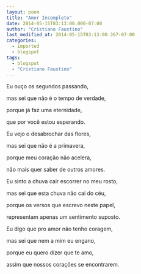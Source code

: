 ```yaml
---
layout: poem
title: "Amor Incompleto"
date: 2014-05-15T03:13:00.000-07:00
author: "Cristiano Faustino"
last_modified_at: 2014-05-15T03:13:00.367-07:00
categories:
  - imported
  - blogspot
tags:
  - blogspot
  - "Cristiano Faustino"
---
```


Eu ouço os segundos passando,

mas sei que não é o tempo de verdade,

porque já faz uma eternidade,

que por você estou esperando.

Eu vejo o desabrochar das flores,

mas sei que não é a primavera,

porque meu coração não acelera,

não mais quer saber de outros amores.

Eu sinto a chuva cair escorrer no meu rosto,

mas sei que esta chuva não cai do céu,

porque os versos que escrevo neste papel,

representam apenas um sentimento suposto.

Eu digo que pro amor não tenho coragem,

mas sei que nem a mim eu engano,

porque eu quero dizer que te amo,

assim que nossos corações se encontrarem.